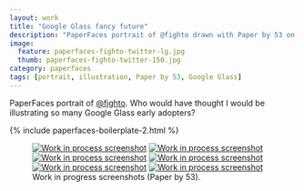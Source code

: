 ```yaml
---
layout: work
title: "Google Glass fancy future"
description: "PaperFaces portrait of @fighto drawn with Paper by 53 on an iPad."
image: 
  feature: paperfaces-fighto-twitter-lg.jpg
  thumb: paperfaces-fighto-twitter-150.jpg
category: paperfaces
tags: [portrait, illustration, Paper by 53, Google Glass]
---
```


PaperFaces portrait of [@fighto](http://twitter.com/fighto). Who would have thought I would be illustrating so many Google Glass early adopters?

{% include paperfaces-boilerplate-2.html %}

<figure class="half">
	<a href="{{ site.url }}/images/paperfaces-fighto-process-1-lg.jpg"><img src="{{ site.url }}/images/paperfaces-fighto-process-1-600.jpg" alt="Work in process screenshot"></a>
	<a href="{{ site.url }}/images/paperfaces-fighto-process-2-lg.jpg"><img src="{{ site.url }}/images/paperfaces-fighto-process-2-600.jpg" alt="Work in process screenshot"></a>
	<a href="{{ site.url }}/images/paperfaces-fighto-process-3-lg.jpg"><img src="{{ site.url }}/images/paperfaces-fighto-process-3-600.jpg" alt="Work in process screenshot"></a>
	<a href="{{ site.url }}/images/paperfaces-fighto-process-4-lg.jpg"><img src="{{ site.url }}/images/paperfaces-fighto-process-4-600.jpg" alt="Work in process screenshot"></a>
	<a href="{{ site.url }}/images/paperfaces-fighto-process-5-lg.jpg"><img src="{{ site.url }}/images/paperfaces-fighto-process-5-600.jpg" alt="Work in process screenshot"></a>
	<a href="{{ site.url }}/images/paperfaces-fighto-process-6-lg.jpg"><img src="{{ site.url }}/images/paperfaces-fighto-process-6-600.jpg" alt="Work in process screenshot"></a>
	<figcaption>Work in progress screenshots (Paper by 53).</figcaption>
</figure>